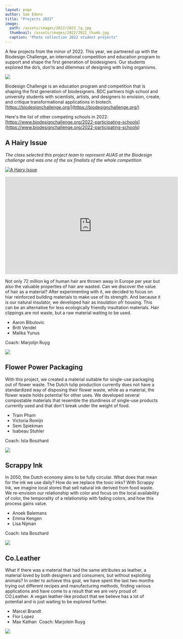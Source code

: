 ```yaml
---
layout: page
author: Sam Edens
title: "Projects 2022"
image: 
  path: /assets/images/2022/2022_lg.jpg
  thumbnail: /assets/images/2022/2022_thumb.jpg
  caption: "Photo collection 2022 student projects"
---
```

A few projects from the minor of 2022. This year, we partnered up with the Biodesign Challenge, an international competition and education program to support and shape the first generation of biodesigners. Our students explored the do’s, don’ts and dilemmas of designing with living organisms. 


![](/assets/images/2022/final-project-2.png)



Biodesign Challenge is an education program and competition that is shaping the first generation of biodesigners. BDC partners high school and university students with scientists, artists, and designers to envision, create, and critique transformational applications in biotech. [https://biodesignchallenge.org/](https://biodesignchallenge.org/)

Here's the list of other competing schools in 2022: [https://www.biodesignchallenge.org/2022-participating-schools] (https://www.biodesignchallenge.org/2022-participating-schools)

## A Hairy Issue

*The class selected this project team to represent AUAS at the Biodesign challenge and was one of the six finalists of the whole competition*

[![A Hairy Issue](https://img.youtube.com/vi/Q46HMDvvUCk&t/default.jpg)](https://youtu.be/Q46HMDvvUCk?feature=shared)

<iframe width="560" height="315" src="https://www.youtube.com/watch?v=Q46HMDvvUCk&t=3s" title="YouTube video player" frameborder="0" allow="accelerometer; autoplay; clipboard-write; encrypted-media; gyroscope; picture-in-picture" allowfullscreen></iframe>

Not only 72 million kg of human hair are thrown away in Europe per year but also the valuable properties of hair are wasted. Can we discover the value of hair as a material? After experimenting with it, we decided to focus on hiar reinforced building materials to make use of its strength. And because it is our natural insulator, we developed hair as insulation ofr housing. This can be an alternative for less ecologically friendly insultation materials. Hair clippings are not waste, but a raw material waiting to be used. 

* Aaron Bibulovic​
* Britt Vendel
* Malika Yunus

Coach: Marjolijn Ruyg

![](../../assets/images/2022/)

## Flower Power Packaging


With this project, we created a material suitable for single-use packaging out of flower waste. The Dutch tulip production currently does not have a standardized way of disposing their flower waste, while as a material, the flower waste holds potential for other uses. We developed several compostable materials that resemble the sturdiness of single-use products currently used and that don't break under the weight of food. ​

* Tram Pham 
* Victoria Romijn
* Sem Spiekman
* Isabeau Stuhler

​Coach: Ista Boszhard

![](../../assets/images/2022/)

## Scrappy Ink

​In 2050, the Dutch economy aims to be fully circular. What does that mean for the ink we use daily? How do we replace the toxic inks? With Scrappy Ink, we imagine local stores that sell natural ink derived from food waste. We re-envision our relationship with color and focus on the local availability of color, the temporality of a relationship with fading colors, and how this process gains value.

* Anoek Balemans
* Emma Kengen
* Lisa Nijman

Coach: Ista Boszhard

![](../../assets/imgages/2022/)
	
## Co.Leather

What if there was a material that had the same attributes as leather, a material loved by both designers and consumers, but without exploiting animals? In order to achieve this goal, we have spent the last two months trying out different recipes and manufacturing methods, finding various applications and have come to a result that we are very proud of: CO.Leather. A vegan leather-like product that we believe has a lot of potential and is just waiting to be explored further. 

* Marcel Brandt
* Flor Lopez
* Max Kathan
​
Coach: Marjolein Ruyg

![](../../assets/imgages/2022/)




